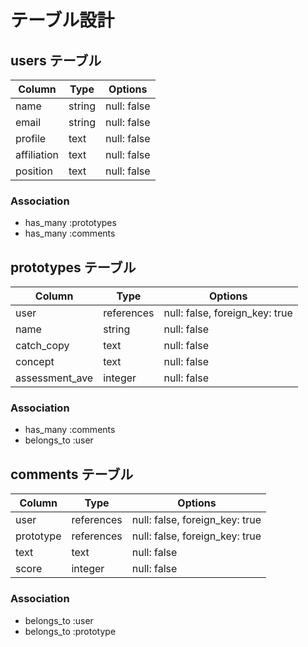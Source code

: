 # テーブル設計

## users テーブル

| Column             | Type   | Options     |
| ------------------ | ------ | ----------- |
| name               | string | null: false |
| email              | string | null: false |
| profile            |  text  | null: false |
| affiliation        |  text  | null: false |
| position           |  text  | null: false |

### Association
- has_many :prototypes
- has_many :comments


## prototypes テーブル

| Column       | Type   | Options     |
| ------------ | ------ | ----------- |
| user      | references | null: false, foreign_key: true|
| name         | string | null: false |
| catch_copy   |  text  | null: false |
| concept      |  text  | null: false |
|assessment_ave| integer| null: false |

### Association
- has_many :comments
- belongs_to :user

## comments テーブル

| Column       | Type   | Options     |
| ------------ | ------ | ----------- |
| user         | references | null: false, foreign_key: true|
| prototype    | references | null: false, foreign_key: true|
| text         |  text   | null: false |
| score        | integer | null: false|

### Association
- belongs_to :user
- belongs_to :prototype


